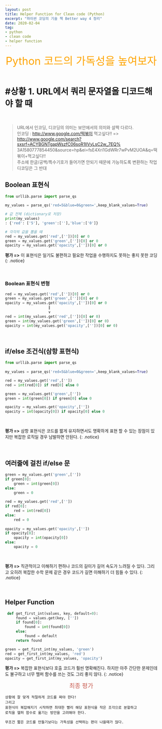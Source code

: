 ```yaml
---
layout: post 
title: Helper Function for Clean code (Python) 
excerpt: "파이썬 코딩의 기술 책 Better way 4 정리" 
date: 2020-02-04
tag: 
- python
- clean code
- helper function
---
```



<center><span style="color: orange; font-size: 35px">Python 코드의 가독성을 높여보자</span></center>

<br>


# #상황 1. URL에서 쿼리 문자열을 디코드해야 할 때 

<br> 

> URL에서 인코딩, 디코딩의 의미는 보안에서의 의미와 살짝 다르다. <br> 
> 인코딩 : http://www.google.com/떡볶이 먹고싶다!! 
        => http://www.google.com/search?sxsrf=ACYBGNTgapWszfC06soR1IlVyLsC2w_7EQ%
        3A1580777854450&source=hp&ei=fsE4Xri1GdWRr7wPvM2UOA&q=떡볶이+먹고싶다!! <br> 
> 주소에 한글/공백/특수기호가 들어가면 안되기 때문에 가능하도록 변환하는 작업 <br> 
> 디코딩은 그 반대 

## Boolean 표현식 

```python 
from urllib.parse import parse_qs
 
my_values = parse_qs('red=5&blue=0&green=',keep_blank_values=True)

# 값 전체 (dictionary로 저장) 
print(my_values) 
: {'red': ['5'], 'green':[''],'blue':['0']}

# 각각의 값을 뽑을 때 
red = my_values.get('red',[''])[0] or 0
green = my_values.get('green',[''])[0] or 0
opacity = my_values.get('opacity',[''])[0] or 0
```

**평가 =>** 이 표현식은 일기도 불편하고 필요한 작업을 수행하지도 못하는 좋지 못한 코딩 
{: .notice}

<br> 

### Boolean 표현식 변형 

```python 
red = my_values.get('red',[''])[0] or 0
green = my_values.get('green',[''])[0] or 0
opacity = my_values.get('opacity',[''])[0] or 0
                    ∥
                    ∨
red = int(my_values.get('red',[''])[0] or 0)
green = int(my_values.get('green',[''])[0] or 0)
opacity = int(my_values.get('opacity',[''])[0] or 0)               
```

<br> 

## if/else 조건식(삼항 표현식) 

```python
from urllib.parse import parse_qs
 
my_values = parse_qs('red=5&blue=0&green=',keep_blank_values=True)

red = my_values.get('red',[''])
red = int(red[0]) if red[0] else 0

green = my_values.get('green',[''])
green = int(green[0]) if green[0] else 0

opacity = my_values.get('opacity',[''])
opacity = int(opacity[0]) if opacity[0] else 0
```
<br> 

**평가 =>** 삼항 표현식은 코드를 짧게 유지하면서도 명확하게 표현 할 수 있는 장점이 있지만 복잡한 로직일 경우 남발하면 안된다. 
{: .notice}

<br> 

## 여러줄에 걸친 if/else 문

```python 
green = my_values.get('green',[''])
if green[0]: 
    green = int(green[0]) 
else: 
    green = 0
    
red = my_values.get('red',[''])
if red[0]: 
    red = int(red[0]) 
else: 
    red = 0
    
opacity = my_values.get('opacity',[''])
if opacity[0]: 
    opacity = int(opacity[0]) 
else: 
    opacity = 0    
```

<br> 

**평가 =>** 직관적이고 이해하기 편하나 코드의 길이가 길어 속도가 느려질 수 있다. 그리고 오히려 복잡한 수학 문제 같은 경우 코드가 길면 이해하기 더 힘들 수 있다.
{: .notice}

<br>


## Helper Function 

```python
 def get_first_int(values, key, default=0):
     found = values.get(key, [''])
     if found[0]: 
         found = int(found[0])
     else:
         found = default
     return found 

green = get_first_int(my_values, 'green')
red = get_first_int(my_values, 'red')
opacity = get_first_int(my_values, 'opacity')
```

**평가 =>** 복잡한 표현식보다 호출 코드가 훨씬 명확해진다. 하지만 아주 간단한 문제인데도 불구하고 너무 헬퍼 함수를 쓰는 것도 그리 좋지 않다. 
{: .notice}


<center><span style="color: #ca6257; font-size: 20px">최종 평가</span></center>

```
상황에 잘 맞게 적절하게 코드를 짜야 한다! 
그리고 
표현식이 복잡해지기 시작하면 최대한 빨리 해당 표현식을 작은 조각으로 분할하고 
로직을 헬퍼 함수로 옮기는 방안을 고려해야 한다. 

무조건 짧은 코드를 만들기보다는 가독성을 선택하는 편이 나을때가 많다. 
```





